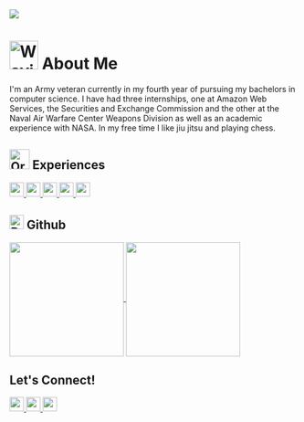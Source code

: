 <!--INTRODUCTION-->
<img src = "https://github.com/colecody27/colecody27/assets/71093271/921d9aba-f63d-44f6-851f-249d61dc90b7">

# <img src="https://raw.githubusercontent.com/Tarikul-Islam-Anik/Animated-Fluent-Emojis/master/Emojis/Hand%20gestures/Waving%20Hand.png" alt="Waving Hand" width="50" height="50" />  About Me
I'm an Army veteran currently in my fourth year of pursuing my bachelors in computer science. I have had three internships, one at Amazon Web Services, the Securities and Exchange Commission and the other at the Naval Air Warfare Center Weapons Division as well as an academic experience with NASA. In my free time I like jiu jitsu and playing chess. 

<!--ABOUT ME -->
## <img src="https://raw.githubusercontent.com/Tarikul-Islam-Anik/Animated-Fluent-Emojis/master/Emojis/Objects/Open%20Book.png" alt="Orange Book" width="35" height="35" /> Experiences
<!--LIST OF EXPERIENCES -->
<a href = "https://www.linkedin.com/in/cody-cole"/>
  <img height = 25px src = "https://custom-icon-badges.demolab.com/badge/AWS-FFA500?logo=database&style=plastic&labelColor=white&logoColor=FFA500">  
</a>
<a href = "https://www.navair.navy.mil/nawcwd"/>
  <img height = 25px src = "https://custom-icon-badges.demolab.com/badge/NAWCWD-0047AB?logo=broadcast&style=plastic&labelColor=white&logoColor=0047AB">  
</a>
<a href = "https://www.nasa.gov/learning-resources/nasa-community-college-aerospace-scholars/">
  <img height = 25px src = "https://custom-icon-badges.demolab.com/badge/NASA-FF0000?logo=rocket&style=plastic&labelColor=white&logoColor=FF0000">  
</a>
<a href = "https://www.sec.gov/"/>
  <img height = 25px src = "https://custom-icon-badges.demolab.com/badge/SEC-8B8000?logo=law&style=plastic&labelColor=white&logoColor=8B8000">  
</a>
<a href = "https://www.army.mil/"/>
  <img height = 25px src = "https://custom-icon-badges.demolab.com/badge/ARMY-454B1B?logo=law&style=plastic&labelColor=white&logoColor=454B1B">  
</a>



## <img src="https://raw.githubusercontent.com/Tarikul-Islam-Anik/Animated-Fluent-Emojis/master/Emojis/Objects/Bar%20Chart.png" alt="Bar Chart" width="25" height="25" /> Github
<a href="https://github.com/colecody27/github-readme-stats">
  <img height=200 align="center" src="https://github-readme-stats.vercel.app/api?username=colecody27&theme=transparent&rank_icon=github&include_all_commits=true&show_icons=true&custom_title=Stats" />
</a>
<a href="https://github.com/colecody27/convoychat">
  <img height=200 align="center" src="https://github-readme-stats.vercel.app/api/top-langs/?username=colecody27&size_weight=0.5&count_weight=0&theme=transparent&layout=donut&langs_count=6&custom_title=Languages" />
</a>
<br>

<!--SOCIAL MEDIA-->
## Let's Connect! 
<a href = "https://www.linkedin.com/in/cody-cole"/>
  <img height = 25px src = "https://img.shields.io/badge/Linkedin-1F51FF?logo=linkedin&style=plastic&labelColor=white&logoColor=1F51FF">  
</a>
<a href = "https://codycole.vercel.app/"/>
  <img height = 25px src = "https://custom-icon-badges.demolab.com/badge/Portfolio-7F00FF?logo=browser&style=plastic&labelColor=white&logoColor=7F00FF">  
</a>
<a href = "https://mail.google.com/mail/?view=cm&fs=1&to=colecody27@gmail.com">
  <img height = 25px src = "https://custom-icon-badges.demolab.com/badge/Email-FF0000?logo=gmail&style=plastic&logoColor=white&labelColor=white&logoColor=FF0000">  
</a>
